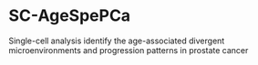 # SC-AgeSpePCa
Single-cell analysis identify the age-associated divergent microenvironments and progression patterns in prostate cancer
